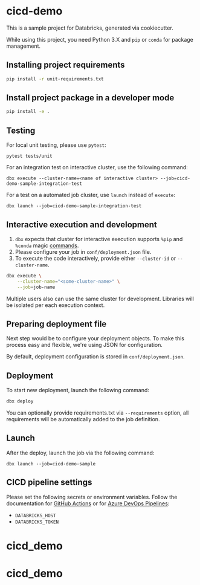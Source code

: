# cicd-demo

This is a sample project for Databricks, generated via cookiecutter.

While using this project, you need Python 3.X and `pip` or `conda` for package management.

## Installing project requirements

```bash
pip install -r unit-requirements.txt
```

## Install project package in a developer mode

```bash
pip install -e .
```

## Testing

For local unit testing, please use `pytest`:
```
pytest tests/unit
```

For an integration test on interactive cluster, use the following command:
```
dbx execute --cluster-name=<name of interactive cluster> --job=cicd-demo-sample-integration-test
```

For a test on a automated job cluster, use `launch` instead of `execute`:
```
dbx launch --job=cicd-demo-sample-integration-test
```

## Interactive execution and development

1. `dbx` expects that cluster for interactive execution supports `%pip` and `%conda` magic [commands](https://docs.databricks.com/libraries/notebooks-python-libraries.html).
2. Please configure your job in `conf/deployment.json` file. 
2. To execute the code interactively, provide either `--cluster-id` or `--cluster-name`.
```bash
dbx execute \
    --cluster-name="<some-cluster-name>" \
    --job=job-name
```

Multiple users also can use the same cluster for development. Libraries will be isolated per each execution context.

## Preparing deployment file

Next step would be to configure your deployment objects. To make this process easy and flexible, we're using JSON for configuration.

By default, deployment configuration is stored in `conf/deployment.json`.

## Deployment

To start new deployment, launch the following command:  

```bash
dbx deploy
```

You can optionally provide requirements.txt via `--requirements` option, all requirements will be automatically added to the job definition.

## Launch

After the deploy, launch the job via the following command:

```
dbx launch --job=cicd-demo-sample
```

## CICD pipeline settings

Please set the following secrets or environment variables. 
Follow the documentation for [GitHub Actions](https://docs.github.com/en/actions/reference) or for [Azure DevOps Pipelines](https://docs.microsoft.com/en-us/azure/devops/pipelines/process/variables?view=azure-devops&tabs=yaml%2Cbatch):
- `DATABRICKS_HOST`
- `DATABRICKS_TOKEN`
# cicd_demo
# cicd_demo
